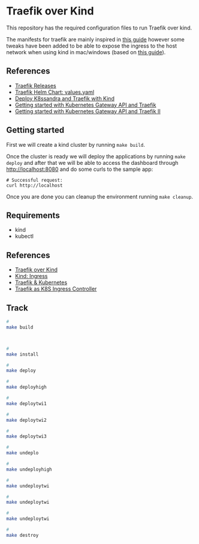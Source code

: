 # Traefik over Kind

This repository has the required configuration files to run Traefik over kind.

The manifests for traefik are mainly inspired in [this guide](https://doc.traefik.io/traefik/getting-started/quick-start-with-kubernetes/) however some tweaks have been added to be able to expose the ingress to the host network when using kind in mac/windows (based on [this guide](https://kind.sigs.k8s.io/docs/user/ingress/)).

## References

- [Traefik Releases](https://github.com/traefik/traefik/releases)
- [Traefik Helm Chart: values.yaml](https://github.com/traefik/traefik-helm-chart/blob/master/traefik/values.yaml)
- [Deploy K8ssandra and Traefik with Kind](https://docs.k8ssandra.io/tasks/connect/ingress/kind-deployment/)
- [Getting started with Kubernetes Gateway API and Traefik](https://traefik.io/blog/getting-started-with-kubernetes-gateway-api-and-traefik/)
- [Getting started with Kubernetes Gateway API and Traefik II](https://community.traefik.io/t/getting-started-with-kubernetes-gateway-api-and-traefik/23601)

## Getting started

First we will create a kind cluster by running `make build`.

Once the cluster is ready we will deploy the applications by running `make deploy` and after that we will be able to access the dashboard through <http://localhost:8080> and do some curls to the sample app:

```console
# Successful request:
curl http://localhost
```

Once you are done you can cleanup the environment running `make cleanup`.

## Requirements

- kind
- kubectl

## References

- [Traefik over Kind](https://github.com/jcchavezs/traefik-kind/blob/main/README.md)
- [Kind: Ingress](https://kind.sigs.k8s.io/docs/user/ingress/)
- [Traefik & Kubernetes](https://doc.traefik.io/traefik/providers/kubernetes-ingress/)
- [Traefik as K8S Ingress Controller](https://medium.com/@dusansusic/traefik-ingress-controller-for-k8s-c1137c9c05c4)

## Track

```sh
# 
make build



# 
make install

# 
make deploy

# 
make deployhigh

# 
make deploytwi1

# 
make deploytwi2

# 
make deploytwi3

# 
make undeplo

# 
make undeployhigh

# 
make undeploytwi

# 
make undeploytwi

# 
make undeploytwi

# 
make destroy
```
